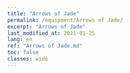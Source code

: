```yaml
---
title: "Arrows of Jade"
permalink: /equipment/Arrows of Jade/
excerpt: "Arrows of Jade"
last_modified_at: 2021-01-25
lang: en
ref: "Arrows of Jade.md"
toc: false
classes: wide
---
```



